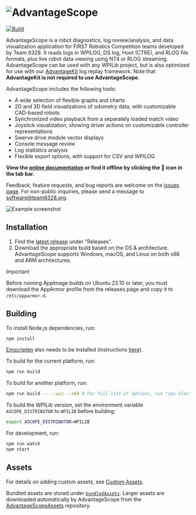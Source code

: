 # ![AdvantageScope](/docsSite/docs/img/banner.png)

[![Build](https://github.com/Mechanical-Advantage/AdvantageScope/actions/workflows/build.yml/badge.svg?branch=main)](https://github.com/Mechanical-Advantage/AdvantageScope/actions/workflows/build.yml)

AdvantageScope is a robot diagnostics, log review/analysis, and data visualization application for FIRST Robotics Competition teams developed by Team 6328. It reads logs in WPILOG, DS log, Hoot (CTRE), and RLOG file formats, plus live robot data viewing using NT4 or RLOG streaming. AdvantageScope can be used with any WPILib project, but is also optimized for use with our [AdvantageKit](https://docs.advantagekit.org) log replay framework. Note that **AdvantageKit is not required to use AdvantageScope**.

AdvantageScope includes the following tools:

- A wide selection of flexible graphs and charts
- 2D and 3D field visualizations of odometry data, with customizable CAD-based robots
- Synchronized video playback from a separately loaded match video
- Joystick visualization, showing driver actions on customizable controller representations
- Swerve drive module vector displays
- Console message review
- Log statistics analysis
- Flexible export options, with support for CSV and WPILOG

**View the [online documentation](https://docs.advantagescope.org) or find it offline by clicking the 📖 icon in the tab bar.**

Feedback, feature requests, and bug reports are welcome on the [issues page](https://github.com/Mechanical-Advantage/AdvantageScope/issues). For non-public inquiries, please send a message to software@team6328.org.

![Example screenshot](/docsSite/docs/img/screenshot-light.png)

## Installation

1. Find the [latest release](https://github.com/Mechanical-Advantage/AdvantageScope/releases/latest) under "Releases".
2. Download the appropriate build based on the OS & architecture. AdvantageScope supports Windows, macOS, and Linux on both x86 and ARM architectures.

> [!IMPORTANT]
> Before running AppImage builds on Ubuntu 23.10 or later, you must download the AppArmor profile from the releases page and copy it to `/etc/apparmor.d`.

## Building

To install Node.js dependencies, run:

```bash
npm install
```

[Emscripten](https://emscripten.org) also needs to be installed (instructions [here](https://emscripten.org/docs/getting_started/downloads.html)).

To build for the current platform, run:

```bash
npm run build
```

To build for another platform, run:

```bash
npm run build -- --win --x64 # For full list of options, run "npx electron-builder help"
```

To build the WPILib version, set the environment variable `ASCOPE_DISTRIBUTOR` to `WPILIB` before building:

```bash
export ASCOPE_DISTRIBUTOR=WPILIB
```

For development, run:

```bash
npm run watch
npm start
```

## Assets

For details on adding custom assets, see [Custom Assets](https://docs.advantagescope.org/more-features/custom-assets).

Bundled assets are stored under [`bundledAssets`](/bundledAssets/). Larger assets are downloaded automatically by AdvantageScope from the [AdvantageScopeAssets](https://github.com/Mechanical-Advantage/AdvantageScopeAssets/releases) repository.
